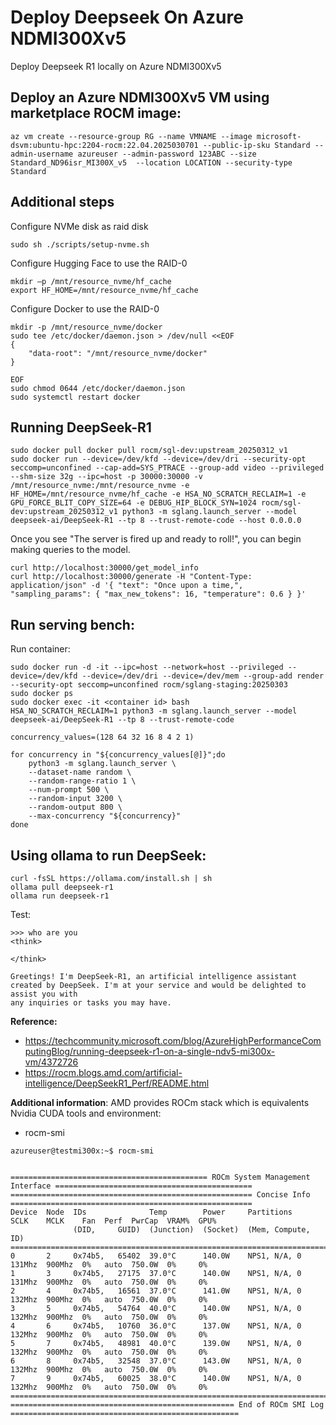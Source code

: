 # Deploy Deepseek On Azure NDMI300Xv5
Deploy Deepseek R1 locally on Azure NDMI300Xv5 

## Deploy an Azure NDMI300Xv5 VM using marketplace ROCM image:
```
az vm create --resource-group RG --name VMNAME --image microsoft-dsvm:ubuntu-hpc:2204-rocm:22.04.2025030701 --public-ip-sku Standard --admin-username azureuser --admin-password 123ABC --size Standard_ND96isr_MI300X_v5  --location LOCATION --security-type Standard
```

## Additional steps
Configure NVMe disk as raid disk
```
sudo sh ./scripts/setup-nvme.sh
```

Configure Hugging Face to use the RAID-0
```
mkdir –p /mnt/resource_nvme/hf_cache 
export HF_HOME=/mnt/resource_nvme/hf_cache
```

Configure Docker to use the RAID-0
```
mkdir -p /mnt/resource_nvme/docker 
sudo tee /etc/docker/daemon.json > /dev/null <<EOF 
{ 
    "data-root": "/mnt/resource_nvme/docker" 
}

EOF 
sudo chmod 0644 /etc/docker/daemon.json 
sudo systemctl restart docker 
```
## Running DeepSeek-R1
```
sudo docker pull docker pull rocm/sgl-dev:upstream_20250312_v1
sudo docker run --device=/dev/kfd --device=/dev/dri --security-opt seccomp=unconfined --cap-add=SYS_PTRACE --group-add video --privileged --shm-size 32g --ipc=host -p 30000:30000 -v /mnt/resource_nvme:/mnt/resource_nvme -e HF_HOME=/mnt/resource_nvme/hf_cache -e HSA_NO_SCRATCH_RECLAIM=1 -e GPU_FORCE_BLIT_COPY_SIZE=64 -e DEBUG_HIP_BLOCK_SYN=1024 rocm/sgl-dev:upstream_20250312_v1 python3 -m sglang.launch_server --model deepseek-ai/DeepSeek-R1 --tp 8 --trust-remote-code --host 0.0.0.0
```
Once you see "The server is fired up and ready to roll!", you can begin making queries to the model. 
```
curl http://localhost:30000/get_model_info
curl http://localhost:30000/generate -H "Content-Type: application/json" -d '{ "text": "Once upon a time,", "sampling_params": { "max_new_tokens": 16, "temperature": 0.6 } }'
```
## Run serving bench:
Run container:
```
sudo docker run -d -it --ipc=host --network=host --privileged --device=/dev/kfd --device=/dev/dri --device=/dev/mem --group-add render --security-opt seccomp=unconfined rocm/sglang-staging:20250303
sudo docker ps
sudo docker exec -it <container id> bash
HSA_NO_SCRATCH_RECLAIM=1 python3 -m sglang.launch_server --model deepseek-ai/DeepSeek-R1 --tp 8 --trust-remote-code
```
```
concurrency_values=(128 64 32 16 8 4 2 1)

for concurrency in "${concurrency_values[@]}";do
    python3 -m sglang.launch_server \
    --dataset-name random \
    --random-range-ratio 1 \
    --num-prompt 500 \
    --random-input 3200 \
    --random-output 800 \
    --max-concurrency "${concurrency}"
done
```
## Using ollama to run DeepSeek:
```
curl -fsSL https://ollama.com/install.sh | sh      
ollama pull deepseek-r1
ollama run deepseek-r1
```
Test:
```
>>> who are you
<think>

</think>

Greetings! I'm DeepSeek-R1, an artificial intelligence assistant created by DeepSeek. I'm at your service and would be delighted to assist you with
any inquiries or tasks you may have.
```
**Reference:**
- https://techcommunity.microsoft.com/blog/AzureHighPerformanceComputingBlog/running-deepseek-r1-on-a-single-ndv5-mi300x-vm/4372726
- https://rocm.blogs.amd.com/artificial-intelligence/DeepSeekR1_Perf/README.html

**Additional information**:
AMD provides ROCm stack which is equivalents Nvidia CUDA tools and environment:
- rocm-smi
```
azureuser@testmi300x:~$ rocm-smi


============================================ ROCm System Management Interface ============================================
====================================================== Concise Info ======================================================
Device  Node  IDs              Temp        Power     Partitions          SCLK    MCLK    Fan  Perf  PwrCap  VRAM%  GPU%
              (DID,     GUID)  (Junction)  (Socket)  (Mem, Compute, ID)
==========================================================================================================================
0       2     0x74b5,   65402  39.0°C      140.0W    NPS1, N/A, 0        131Mhz  900Mhz  0%   auto  750.0W  0%     0%
1       3     0x74b5,   27175  37.0°C      140.0W    NPS1, N/A, 0        131Mhz  900Mhz  0%   auto  750.0W  0%     0%
2       4     0x74b5,   16561  37.0°C      141.0W    NPS1, N/A, 0        132Mhz  900Mhz  0%   auto  750.0W  0%     0%
3       5     0x74b5,   54764  40.0°C      140.0W    NPS1, N/A, 0        132Mhz  900Mhz  0%   auto  750.0W  0%     0%
4       6     0x74b5,   10760  36.0°C      137.0W    NPS1, N/A, 0        132Mhz  900Mhz  0%   auto  750.0W  0%     0%
5       7     0x74b5,   48981  40.0°C      139.0W    NPS1, N/A, 0        132Mhz  900Mhz  0%   auto  750.0W  0%     0%
6       8     0x74b5,   32548  37.0°C      143.0W    NPS1, N/A, 0        132Mhz  900Mhz  0%   auto  750.0W  0%     0%
7       9     0x74b5,   60025  38.0°C      140.0W    NPS1, N/A, 0        132Mhz  900Mhz  0%   auto  750.0W  0%     0%
==========================================================================================================================
================================================== End of ROCm SMI Log ===================================================
```












